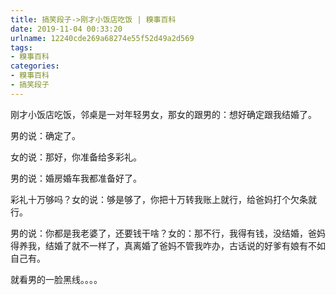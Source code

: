 ```yaml
---
title: 搞笑段子->刚才小饭店吃饭 | 糗事百科
date: 2019-11-04 00:33:20
urlname: 12240cde269a68274e55f52d49a2d569
tags: 
- 糗事百科
categories:
- 糗事百科
- 搞笑段子
---
```

刚才小饭店吃饭，邻桌是一对年轻男女，那女的跟男的：想好确定跟我结婚了。

男的说：确定了。

女的说：那好，你准备给多彩礼。

男的说：婚房婚车我都准备好了。

彩礼十万够吗？女的说：够是够了，你把十万转我账上就行，给爸妈打个欠条就行。

男的说：你都是我老婆了，还要钱干啥？女的：那不行，我得有钱，没结婚，爸妈得养我，结婚了就不一样了，真离婚了爸妈不管我咋办，古话说的好爹有娘有不如自己有。

就看男的一脸黑线。。。。


